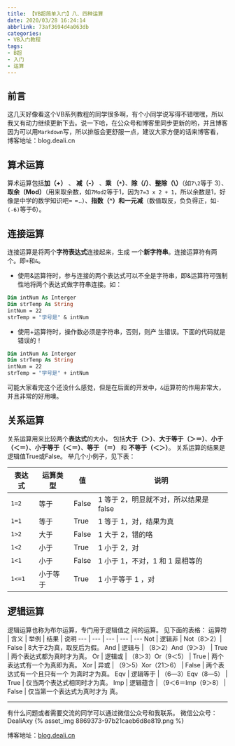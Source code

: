 ```yaml
---
title: 【VB超简单入门】八、四种运算
date: 2020/03/28 16:24:14
abbrlink: 73af3694d4a063db
categories:
- VB入门教程
tags:
- B超
- 入门
- 运算
---
```

## 前言
这几天好像看这个VB系列教程的同学很多啊，有个小同学说写得不错嘿嘿，所以我又有动力继续更新下去。说一下哈，在公众号和博客里同步更新的哟，并且博客因为可以用`Markdown`写，所以排版会更舒服一点，建议大家方便的话来博客看，博客地址：blog.deali.cn

## 算术运算
算术运算包括**加（+）** 、 **减（-）** 、**乘 （`*`）**、**除（/）**、**整除（\）**（如`7\2`等于 3）、**取余（Mod）**（用来取余数，如`7Mod2`等于1，因为`7=3 x 2 + 1`，所以余数是1，好像是中学的数学知识吧= =..）、**指数（^）**和**一元减**（数值取反，负负得正，如`- (-6)`等于6）。

## 连接运算
连接运算是将两个**字符表达式**连接起来，生成 一个**新字符串**。连接运算符有两个。即`+`和`&`。 
- 使用&运算符时，参与连接的两个表达式可以不全是字符串，即&运算符可强制性地将两个表达式做字符串连接。如： 
```vb
Dim intNum As Interger
Dim strTemp As String
intNum = 22
strTemp = "学号是" & intNum 
```
- 使用+运算符时，操作数必须是字符串，否则，则产 生错误。下面的代码就是错误的！
```vb
Dim intNum As Interger
Dim strTemp As String
intNum = 22 
strTemp = "学号是" + intNum
```
可能大家看完这个还没什么感觉，但是在后面的开发中，`&`运算符的作用非常大，并且非常的好用噢。

## 关系运算
关系运算用来比较两个**表达式**的大小， 包括**大于（＞）**、**大于等于（＞＝）**、**小于（＜＝）**、**小于等于（＜＝）**、**等于 （＝）**  和 **不等于（＜＞）**。 
关系运算的结果是逻辑值True或False。
举几个小例子，见下表：

表达式 | 运算类型 | 值 | 说明
--- | --- | --- | --- 
`1=2` | 等于 | False | 1 等于 2，明显就不对，所以结果是false
`1=1` | 等于 | True | 1 等于 1，对，结果为真
`1>2` | 大于 | False | 1 大于 2，错的咯
`1<2` | 小于 | True | 1 小于 2，对
`1<1` | 小于 | False | 1 小于 1，不对，1 和 1 是相等的
`1<=1` | 小于等于 | True  | 1 小于等于 1 ，对

## 逻辑运算
逻辑运算也称为布尔运算，专门用于逻辑值之 间的运算。
见下面的表格：
运算符 | 含义 | 举例 | 结果 | 说明
--- | --- | --- | --- | --- 
Not | 逻辑非 | Not（8＞2）| False | 8大于2为真，取反后为假。
And |  逻辑与  | （8＞2）And（9＞3） |  True |  两个表达式都为真时才为真。
Or  | 逻辑或 |  （8＞3）Or（9＜5） |  True |  两个表达式有一个为真即为真。
Xor |  异或  | （9＞5）Xor（21＞6） |  False |  两个表达式有一个且只有一个 为真时才为真。 
Eqv |  逻辑等于 |  （6―3）Eqv（8―5） |  True |  仅当两个表达式相同时才为真。
Imp |  逻辑蕴含 |  （9＜6＝Imp（9＞8） |  False  | 仅当第一个表达式为真时才为 真。

-----------------
有什么问题或者需要交流的同学可以通过微信公众号和我联系。
微信公众号：DealiAxy
{% asset_img 8869373-97b21caeb6d8e819.png %}

博客地址：[blog.deali.cn](http://blog.deali.cn)
